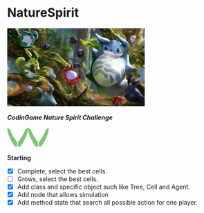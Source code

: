 # NatureSpirit

![](picture/CodinGames_Nature_Spirit.min.jpg)

***CodinGame Nature Spirit Challenge***

![](picture/league-wood2.png)![](picture/league-wood2.png)

**Starting**

- [x] Complete, select the best cells.
- [ ] Grows, select the best cells.
- [x] Add class and specific object such like Tree, Cell and Agent.
- [x] Add node that allows simulation
- [x] Add method state that search all possible action for one player. 

